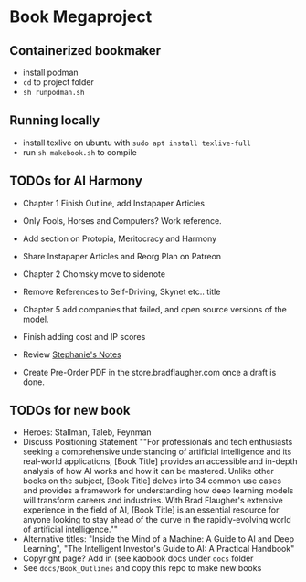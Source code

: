 # Book Megaproject 

## Containerized bookmaker

* install podman
* ```cd``` to project folder
* ```sh runpodman.sh```

## Running locally

* install texlive on ubuntu with ```sudo apt install texlive-full```
* run ```sh makebook.sh``` to compile

## TODOs for AI Harmony

* Chapter 1 Finish Outline, add Instapaper Articles
* Only Fools, Horses and Computers? Work reference.
* Add section on Protopia, Meritocracy and Harmony
* Share Instapaper Articles and Reorg Plan on Patreon

* Chapter 2 Chomsky move to sidenote
* Remove References to Self-Driving, Skynet etc.. title

* Chapter 5 add companies that failed, and open source versions of the model.
* Finish adding cost and IP scores

* Review [Stephanie's Notes](https://docs.google.com/document/d/1hxqyawww7Se_UzsjvAdkrmKq306LOyiypu3TzQg-1nM/edit#)
* Create Pre-Order PDF in the store.bradflaugher.com once a draft is done.


## TODOs for new book

* Heroes: Stallman, Taleb, Feynman
* Discuss Positioning Statement ""For professionals and tech enthusiasts seeking a comprehensive understanding of artificial intelligence and its real-world applications, [Book Title] provides an accessible and in-depth analysis of how AI works and how it can be mastered. Unlike other books on the subject, [Book Title] delves into 34 common use cases and provides a framework for understanding how deep learning models will transform careers and industries. With Brad Flaugher's extensive experience in the field of AI, [Book Title] is an essential resource for anyone looking to stay ahead of the curve in the rapidly-evolving world of artificial intelligence.""
* Alternative titles: "Inside the Mind of a Machine: A Guide to AI and Deep Learning", "The Intelligent Investor's Guide to AI: A Practical Handbook"
* Copyright page? Add in (see kaobook docs under ```docs``` folder
* See ```docs/Book_Outlines``` and copy this repo to make new books
